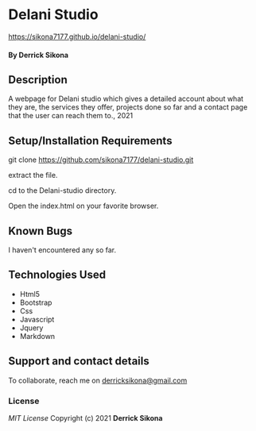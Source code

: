 # Delani Studio
https://sikona7177.github.io/delani-studio/
#### By **Derrick Sikona**
## Description
A webpage for Delani studio which gives a detailed account about what they are, the services they offer, projects done so far and a contact page that the user can reach them to., 2021
## Setup/Installation Requirements
git clone https://github.com/sikona7177/delani-studio.git

extract the file.

cd to the Delani-studio directory.

Open the index.html on your favorite browser.

## Known Bugs
I haven't encountered any so far.
## Technologies Used
<ul>
  <li>Html5</li>
  <li>Bootstrap</li>
  <li>Css</li>
  <li>Javascript</li>
  <li>Jquery</li>
  <li>Markdown</li>
</ul>

## Support and contact details
To collaborate, reach me on derricksikona@gmail.com
### License
*MIT License*
Copyright (c) 2021 **Derrick Sikona**
